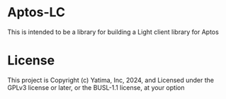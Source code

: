 # Aptos-LC

This is intended to be a library for building a Light client library for Aptos

# License 
This project is Copyright (c) Yatima, Inc, 2024, and Licensed under the GPLv3 license or later, or the BUSL-1.1 license, at your option